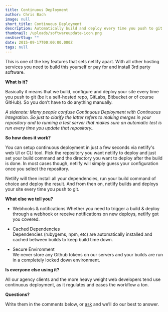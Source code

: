 ```yaml
---
title: Continuous Deployment
author: Chris Bach
image: null
short_title: Continuous Deployment
description: Automatically build and deploy every time you push to git. All part of netify.
thumbnail: /uploads/softwareupdate-icon.png
cmsUserSlug: ""
date: 2015-09-17T00:00:00.000Z
tags: null
---
```


This is one of the key features that sets netlify apart. With all other hosting services you need to build this yourself or pay for and install 3rd party software.

 **What is it?**

Basically it means that we build, configure and deploy your site every time you push to git (be it a self-hosted repo, GitLabs, Bitbucket or of course GitHub). So you don’t have to do anything manually. 

 _A sidenote: Many people confuse Continuous Deployment with Continuous Integration. So just to clarify the latter refers to making merges in your repository and to running a test server that makes sure an automatic test is run every time you update that repository.._

 **So how does it work?**

You can setup continuous deployment in just a few seconds via netlify's web UI or CLI tool. Pick the repository you want netlify to deploy and just set your build command and the directory you want to deploy after the build is done. In most cases though, netlify will simply guess your configuration once you select the repository.

 Netlify will then install all your dependencies, run your build command of choice and deploy the result. And from then on, netlify builds and deploys your site every time you push to git.

 **What else we tell you?**

* Webhooks &amp; notifications
Whether you need to trigger a build &amp; deploy through a webhook or receive notifications on new deploys, netlify got you covered.

* Cached Dependencies  
  Dependencies (rubygems, npm, etc) are automatically installed and cached between builds to keep build time down.

 * Secure Environment  
   We never store any Github tokens on our servers and your builds are run in a completely locked down environment.


 **Is everyone else using it?**

All our agency clients and the more heavy weight web developers tend use continuous deployment, as it regulates and eases the workflow a ton.

 **Questions?**

Write them in the comments below, or [ask](https://www.netlify.com/contact) and we’ll do our best to answer.

